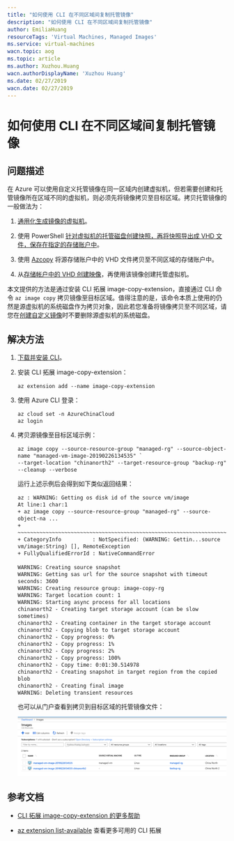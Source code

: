 ```yaml
---
title: "如何使用 CLI 在不同区域间复制托管镜像"
description: "如何使用 CLI 在不同区域间复制托管镜像"
author: EmiliaHuang
resourceTags: 'Virtual Machines, Managed Images'
ms.service: virtual-machines
wacn.topic: aog
ms.topic: article
ms.author: Xuzhou.Huang
wacn.authorDisplayName: 'Xuzhou Huang'
ms.date: 02/27/2019
wacn.date: 02/27/2019
---
```


# 如何使用 CLI 在不同区域间复制托管镜像

## 问题描述

在 Azure 可以使用自定义托管镜像在同一区域内创建虚拟机，但若需要创建和托管镜像所在区域不同的虚拟机，则必须先将镜像拷贝至目标区域。拷贝托管镜像的一般做法为：

1. [通用化生成镜像的虚拟机](https://docs.azure.cn/zh-cn/virtual-machines/linux/capture-image#step-1-deprovision-the-vm)。

2. 使用 PowerShell [针对虚拟机的托管磁盘创建快照，再将快照导出成 VHD 文件，保存在指定的存储账户中](https://docs.azure.cn/zh-cn/articles/azure-operations-guide/virtual-machines/aog-virtual-machines-howto-export-managed-disks#powershell)。

3. 使用 [Azcopy](https://docs.azure.cn/zh-cn/storage/common/storage-use-azcopy#copy-a-single-blob-and-its-snapshots-from-one-storage-account-to-another) 将源存储账户中的 VHD 文件拷贝至不同区域的存储账户中。

4. 从[存储帐户中的 VHD 创建映像](https://docs.azure.cn/zh-cn/virtual-machines/windows/capture-image-resource#create-an-image-from-a-vhd-in-a-storage-account)，再使用该镜像创建托管虚拟机。

本文提供的方法是通过安装 CLI 拓展 image-copy-extension，直接通过 CLI 命令 `az image copy` 拷贝镜像至目标区域。值得注意的是，该命令本质上使用的仍然是源虚拟机的系统磁盘作为拷贝对象，因此若您准备将镜像拷贝至不同区域，请您在[创建自定义镜像](https://docs.azure.cn/zh-cn/virtual-machines/windows/capture-image-resource)时不要删除源虚拟机的系统磁盘。

## 解决方法

1. [下载并安装 CLI](https://docs.azure.cn/zh-cn/cli/install-azure-cli?view=azure-cli-latest)。

2. 安装 CLI 拓展 image-copy-extension：

    ```cli
    az extension add --name image-copy-extension
    ```

3. 使用 Azure CLI 登录：

    ```cli
    az cloud set -n AzureChinaCloud
    az login
    ```

4. 拷贝源镜像至目标区域示例：

    ```cli
    az image copy --source-resource-group "managed-rg" --source-object-name "managed-vm-image-20190226134535" `
    --target-location "chinanorth2" --target-resource-group "backup-rg" --cleanup --verbose
    ```

    运行上述示例后会得到如下类似返回结果：

    ```cli
    az : WARNING: Getting os disk id of the source vm/image
    At line:1 char:1
    + az image copy --source-resource-group "managed-rg" --source-object-na ...
    + ~~~~~~~~~~~~~~~~~~~~~~~~~~~~~~~~~~~~~~~~~~~~~~~~~~~~~~~~~~~~~~~~~~~~~
    + CategoryInfo          : NotSpecified: (WARNING: Gettin...source vm/image:String) [], RemoteException
    + FullyQualifiedErrorId : NativeCommandError

    WARNING: Creating source snapshot
    WARNING: Getting sas url for the source snapshot with timeout seconds: 3600
    WARNING: Creating resource group: image-copy-rg
    WARNING: Target location count: 1
    WARNING: Starting async process for all locations
    chinanorth2 - Creating target storage account (can be slow sometimes)
    chinanorth2 - Creating container in the target storage account
    chinanorth2 - Copying blob to target storage account
    chinanorth2 - Copy progress: 0%
    chinanorth2 - Copy progress: 1%
    chinanorth2 - Copy progress: 2%
    chinanorth2 - Copy progress: 100%
    chinanorth2 - Copy time: 0:01:30.514978
    chinanorth2 - Creating snapshot in target region from the copied blob
    chinanorth2 - Creating final image
    WARNING: Deleting transient resources
    ```

    也可以从门户查看到拷贝到目标区域的托管镜像文件：

    ![01](media/aog-virtual-machines-howto-copy-managed-images-between-different-regions/01.png "01")

## 参考文档

* [CLI 拓展 image-copy-extension 的更多帮助](https://github.com/Azure/azure-cli-extensions/tree/master/src/image-copy)

* [az extension list-available](https://docs.microsoft.com/en-us/cli/azure/extension?view=azure-cli-latest#az-extension-list-available) 查看更多可用的 CLI 拓展